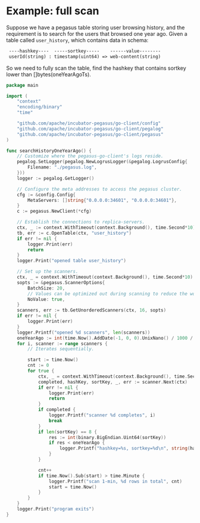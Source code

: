 <!--
Licensed to the Apache Software Foundation (ASF) under one
or more contributor license agreements.  See the NOTICE file
distributed with this work for additional information
regarding copyright ownership.  The ASF licenses this file
to you under the Apache License, Version 2.0 (the
"License"); you may not use this file except in compliance
with the License.  You may obtain a copy of the License at

  http://www.apache.org/licenses/LICENSE-2.0

Unless required by applicable law or agreed to in writing,
software distributed under the License is distributed on an
"AS IS" BASIS, WITHOUT WARRANTIES OR CONDITIONS OF ANY
KIND, either express or implied.  See the License for the
specific language governing permissions and limitations
under the License.
-->
# Example: full scan

Suppose we have a pegasus table storing user browsing history,
and the requirement is to search for the users that browsed one year ago.
Given a table called `user_history`, which contains data in schema:

```txt
 ----hashkey----  -----sortkey-----    ------value--------
 userId(string) : timestamp(uint64) => web-content(string)
```

So we need to fully scan the table, find the hashkey that contains sortkey
lower than []bytes(oneYearAgoTs).

```go
package main

import (
	"context"
	"encoding/binary"
	"time"

	"github.com/apache/incubator-pegasus/go-client/config"
	"github.com/apache/incubator-pegasus/go-client/pegalog"
	"github.com/apache/incubator-pegasus/go-client/pegasus"
)

func searchHistoryOneYearAgo() {
	// Customize where the pegasus-go-client's logs reside.
	pegalog.SetLogger(pegalog.NewLogrusLogger(&pegalog.LogrusConfig{
		Filename: "./pegasus.log",
	}))
	logger := pegalog.GetLogger()

	// Configure the meta addresses to access the pegasus cluster.
	cfg := &config.Config{
		MetaServers: []string{"0.0.0.0:34601", "0.0.0.0:34601"},
	}
	c := pegasus.NewClient(*cfg)

	// Establish the connections to replica-servers.
	ctx, _ := context.WithTimeout(context.Background(), time.Second*10)
	tb, err := c.OpenTable(ctx, "user_history")
	if err != nil {
		logger.Print(err)
		return
	}
	logger.Print("opened table user_history")

	// Set up the scanners.
	ctx, _ = context.WithTimeout(context.Background(), time.Second*10)
	sopts := &pegasus.ScannerOptions{
		BatchSize: 20,
		// Values can be optimized out during scanning to reduce the workload.
		NoValue: true,
	}
	scanners, err := tb.GetUnorderedScanners(ctx, 16, sopts)
	if err != nil {
		logger.Print(err)
	}
	logger.Printf("opened %d scanners", len(scanners))
	oneYearAgo := int(time.Now().AddDate(-1, 0, 0).UnixNano() / 1000 / 1000)
	for i, scanner := range scanners {
		// Iterates sequentially.

		start := time.Now()
		cnt := 0
		for true {
			ctx, _ = context.WithTimeout(context.Background(), time.Second*10)
			completed, hashKey, sortKey, _, err := scanner.Next(ctx)
			if err != nil {
				logger.Print(err)
				return
			}
			if completed {
				logger.Printf("scanner %d completes", i)
				break
			}
			if len(sortKey) == 8 {
				res := int(binary.BigEndian.Uint64(sortKey))
				if res < oneYearAgo {
					logger.Printf("hashkey=%s, sortkey=%d\n", string(hashKey), res)
				}
			}

			cnt++
			if time.Now().Sub(start) > time.Minute {
				logger.Printf("scan 1-min, %d rows in total", cnt)
				start = time.Now()
			}
		}
	}
	logger.Print("program exits")
}
```
